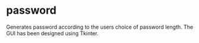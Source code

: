 # password
Generates password according to the users choice of password length. The GUI has been designed using Tkinter.

